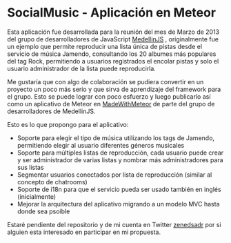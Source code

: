 

SocialMusic - Aplicación en Meteor
==================================

Esta aplicación fue desarrollada para la reunión del mes de Marzo de 2013 del grupo de desarrolladores de JavaScript [MedellinJS](http://www.medellinjs.org/) , originalmente fue un ejemplo que permite reproducir una lista única de pistas desde el servicio de música Jamendo, consultando los 20 albumes más populares del tag Rock, permitiendo a usuarios registrados el encolar pistas y solo el usuario administrador de la lista puede reproducirla.

Me gustaría que  con algo de colaboración se pudiera convertir en un proyecto un poco más serio y que sirva de aprendizaje del framework para el grupo. Esto se puede lograr con poco esfuerzo y luego publicarlo así como un aplicativo de Meteor en [MadeWithMeteor](http://madewith.meteor.com/) de parte del grupo de desarrolladores de MedellinJS.

Esto es lo que propongo para el aplicativo:

* Soporte para elegir el tipo de música utilizando los tags de Jamendo, permitiendo elegir al usuario diferentes géneros musicales
* Soporte para múltiples listas de reproducción, cada usuario puede crear y ser administrador de varias listas y nombrar más administradores para sus listas
* Segmentar usuarios conectados por lista de reproducción (similar al concepto de chatrooms)
* Soporte de i18n para que el servicio pueda ser usado también en inglés (inicialmente)
* Mejorar la arquitectura del aplicativo migrando a un modelo MVC hasta donde sea psoible

Estaré pendiente del repositorio y de mi cuenta en Twitter [zenedsadr](https://twitter.com/zenedsadr) por si alguien esta interesado en participar en mi propuesta.